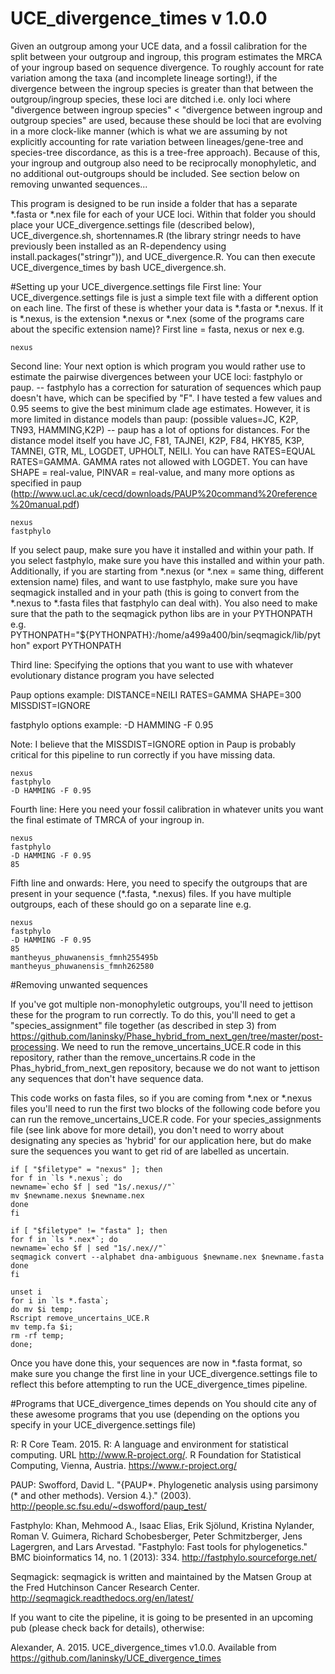 # UCE_divergence_times v 1.0.0
Given an outgroup among your UCE data, and a fossil calibration for the split between your outgroup and ingroup, this program estimates the MRCA of your ingroup based on sequence divergence. To roughly account for  rate variation among the taxa (and incomplete lineage sorting!), if the divergence between the ingroup species is greater than that between the outgroup/ingroup species, these loci are ditched i.e. only loci where "divergence between ingroup species" < "divergence between ingroup and outgroup species" are used, because these should be loci that are evolving in a more clock-like manner (which is what we are assuming by not explicitly accounting for rate variation between lineages/gene-tree and species-tree discordance, as this is a tree-free approach). Because of this, your ingroup and outgroup also need to be reciprocally monophyletic, and no additional out-outgroups should be included. See section below on removing unwanted sequences...

This program is designed to be run inside a folder that has a separate *.fasta or *.nex file for each of your UCE loci. Within that folder you should place your UCE_divergence.settings file (described below), UCE_divergence.sh, shortennames.R (the library stringr needs to have previously been installed as an R-dependency using install.packages("stringr")), and UCE_divergence.R. You can then execute UCE_divergence_times by bash UCE_divergence.sh.

#Setting up your UCE_divergence.settings file
First line:
Your UCE_divergence.settings file is just a simple text file with a different option on each line. The first of these is whether your data is *.fasta or *.nexus. If it is *.nexus, is the extension *.nexus or *.nex (some of the programs care about the specific extension name)? First line = fasta, nexus or nex e.g.
```
nexus
```

Second line:
Your next option is which program you would rather use to estimate the pairwise divergences between your UCE loci: fastphylo or paup. 
-- fastphylo has a correction for saturation of sequences which paup doesn't have, which can be specified by "F". I have tested a few values and 0.95 seems to give the best minimum clade age estimates. However, it is more limited in distance models than paup: (possible values=JC, K2P, TN93, HAMMING,K2P)
-- paup has a lot of options for distances. For the distance model itself you have JC, F81, TAJNEI, K2P, F84, HKY85, K3P, TAMNEI, GTR, ML, LOGDET, UPHOLT, NEILI. You can have RATES=EQUAL RATES=GAMMA. GAMMA rates not allowed with LOGDET. You can have SHAPE = real-value, PINVAR = real-value, and many more options as specified in paup (http://www.ucl.ac.uk/cecd/downloads/PAUP%20command%20reference%20manual.pdf)
```
nexus
fastphylo
```

If you select paup, make sure you have it installed and within your path. If you select fastphylo, make sure you have this installed and within your path. Additionally, if you are starting from *.nexus (or *.nex = same thing, different extension name) files, and want to use fastphylo, make sure you have seqmagick installed and in your path  (this is going to convert from the *.nexus to *.fasta files that fastphylo can deal with). You also need to make sure that the path to the seqmagick python libs are in your PYTHONPATH e.g.
PYTHONPATH="${PYTHONPATH}:/home/a499a400/bin/seqmagick/lib/python"
export PYTHONPATH

Third line:
Specifying the options that you want to use with whatever evolutionary distance program you have selected

Paup options example:
DISTANCE=NEILI RATES=GAMMA SHAPE=300 MISSDIST=IGNORE

fastphylo options example:
-D HAMMING -F 0.95

Note: I believe that the MISSDIST=IGNORE option in Paup is probably critical for this pipeline to run correctly if you have missing data.

```
nexus
fastphylo
-D HAMMING -F 0.95
```

Fourth line: 
Here you need your fossil calibration in whatever units you want the final estimate of TMRCA of your ingroup in.

```
nexus
fastphylo
-D HAMMING -F 0.95
85
```

Fifth line and onwards:
Here, you need to specify the outgroups that are present in your sequence (*.fasta, *.nexus) files. If you have multiple outgroups, each of these should go on a separate line e.g.
```
nexus
fastphylo
-D HAMMING -F 0.95
85
mantheyus_phuwanensis_fmnh255495b
mantheyus_phuwanensis_fmnh262580
```

#Removing unwanted sequences

If you've got multiple non-monophyletic outgroups, you'll need to jettison these for the program to run correctly. To do this, you'll need to get a "species_assignment" file together (as described in step 3) from https://github.com/laninsky/Phase_hybrid_from_next_gen/tree/master/post-processing. We need to run the remove_uncertains_UCE.R code in this repository, rather than the remove_uncertains.R code in the Phas_hybrid_from_next_gen repository, because we do not want to jettison any sequences that don't have sequence data.

This code works on fasta files, so if you are coming from *.nex or *.nexus files you'll need to run the first two blocks of the following code before you can run the remove_uncertains_UCE.R code. For your species_assignments file (see link above for more detail), you don't need to worry about designating any species as 'hybrid' for our application here, but do make sure the sequences you want to get rid of are labelled as uncertain.

```
if [ "$filetype" = "nexus" ]; then
for f in `ls *.nexus`; do 
newname=`echo $f | sed "1s/.nexus//"`
mv $newname.nexus $newname.nex
done
fi

if [ "$filetype" != "fasta" ]; then
for f in `ls *.nex*`; do 
newname=`echo $f | sed "1s/.nex//"`
seqmagick convert --alphabet dna-ambiguous $newname.nex $newname.fasta
done
fi

unset i
for i in `ls *.fasta`;
do mv $i temp;
Rscript remove_uncertains_UCE.R
mv temp.fa $i;
rm -rf temp;
done;
```

Once you have done this, your sequences are now in *.fasta format, so make sure you change the first line in your UCE_divergence.settings file to reflect this before attempting to run the UCE_divergence_times pipeline.

#Programs that UCE_divergence_times depends on
You should cite any of these awesome programs that you use (depending on the options you specify in your UCE_divergence.settings file)

R: R Core Team.  2015.  R: A language and environment for statistical computing. URL http://www.R-project.org/. R Foundation for Statistical Computing, Vienna, Austria. https://www.r-project.org/

PAUP: Swofford, David L. "{PAUP*. Phylogenetic analysis using parsimony (* and other methods). Version 4.}." (2003). http://people.sc.fsu.edu/~dswofford/paup_test/

Fastphylo: Khan, Mehmood A., Isaac Elias, Erik Sjölund, Kristina Nylander, Roman V. Guimera, Richard Schobesberger, Peter Schmitzberger, Jens Lagergren, and Lars Arvestad. "Fastphylo: Fast tools for phylogenetics." BMC bioinformatics 14, no. 1 (2013): 334. http://fastphylo.sourceforge.net/

Seqmagick: seqmagick is written and maintained by the Matsen Group at the Fred Hutchinson Cancer Research Center. http://seqmagick.readthedocs.org/en/latest/

If you want to cite the pipeline, it is going to be presented in an upcoming pub (please check back for details), otherwise:

Alexander, A. 2015. UCE_divergence_times v1.0.0. Available from https://github.com/laninsky/UCE_divergence_times
